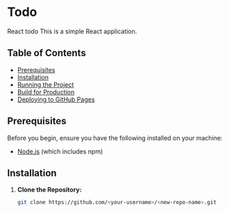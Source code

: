 # Todo
React todo
This is a simple React application.
## Table of Contents

- [Prerequisites](#prerequisites)
- [Installation](#installation)
- [Running the Project](#running-the-project)
- [Build for Production](#build-for-production)
- [Deploying to GitHub Pages](#deploying-to-github-pages)

## Prerequisites

Before you begin, ensure you have the following installed on your machine:

- [Node.js](https://nodejs.org/) (which includes npm)

## Installation

1. **Clone the Repository:**

   ```sh
   git clone https://github.com/<your-username>/<new-repo-name>.git

